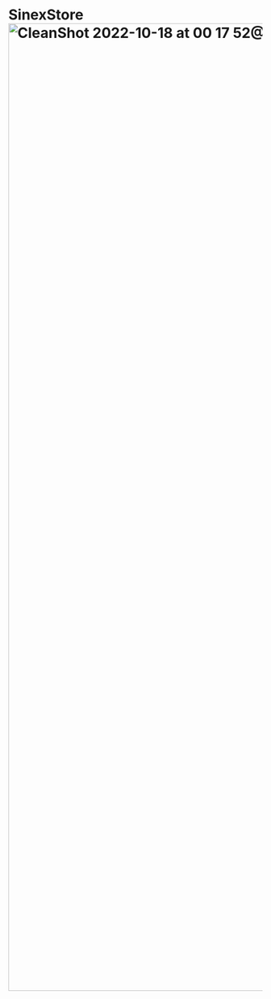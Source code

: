 # SinexStore<img width="1917" alt="CleanShot 2022-10-18 at 00 17 52@2x" src="https://user-images.githubusercontent.com/59825098/233743884-45646a84-aa72-4cea-b24a-42f3c3184482.png">
